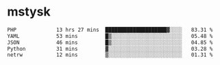 # mstysk

<!--START_SECTION:waka-->

```txt
PHP             13 hrs 27 mins  ████████████████████▓░░░░   83.31 %
YAML            53 mins         █▒░░░░░░░░░░░░░░░░░░░░░░░   05.48 %
JSON            46 mins         █▒░░░░░░░░░░░░░░░░░░░░░░░   04.85 %
Python          31 mins         ▓░░░░░░░░░░░░░░░░░░░░░░░░   03.28 %
netrw           12 mins         ▒░░░░░░░░░░░░░░░░░░░░░░░░   01.31 %
```

<!--END_SECTION:waka-->
